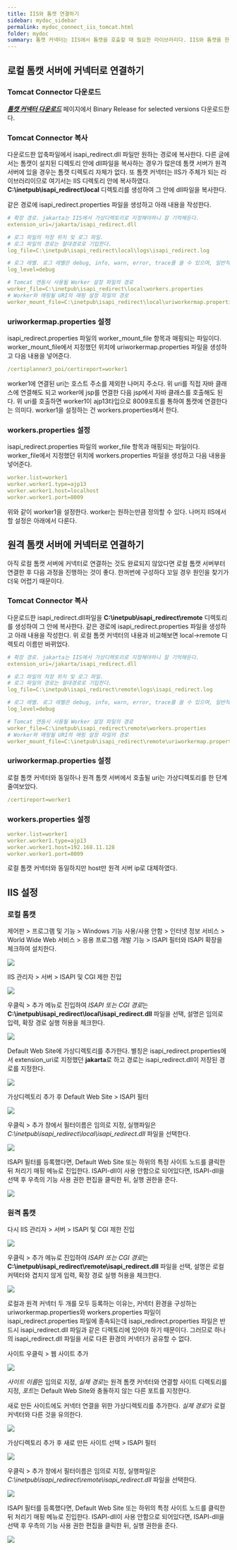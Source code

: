 ```yaml
---
title: IIS와 톰캣 연결하기
sidebar: mydoc_sidebar
permalink: mydoc_connect_iis_tomcat.html
folder: mydoc
summary: 톰캣 커넥터는 IIS에서 톰캣을 호출할 때 필요한 라이브러리다. IIS와 톰캣을 한 서버에서 구동하는 경우가 일반적이겠지만 IIS와 톰캣이 분리된 경우도 고려하여 로컬과 원격서버에 연결하는 방법을 모두 살펴본다.
---
```


## 로컬 톰캣 서버에 커넥터로 연결하기

### Tomcat Connector 다운로드
[***톰캣 커넥터 다운로드***](http://tomcat.apache.org/download-connectors.cgi) 페이지에서 Binary Release for selected versions 다운로드한다. 

### Tomcat Connector 복사
다운로드한 압축파일에서 isapi_redirect.dll 파일만 원하는 경로에 복사한다. 다른 글에서는 톰캣이 설치된 디렉토리 안에 dll파일을 복사하는 경우가 많은데 톰캣 서버가 원격서버에 있을 경우는 톰캣 디렉토리 자체가 없다. 또 톰캣 커넥터는 IIS가 주체가 되는 라이브러리이므로 여기서는 IIS 디렉토리 안에 복사하였다. **C:\inetpub\isapi_redirect\local** 디렉토리를 생성하여 그 안에 dll파일을 복사한다.

같은 경로에 isapi_redirect.properties 파일을 생성하고 아래 내용을 작성한다.
```yaml
# 확장 경로. jakarta는 IIS에서 가상디렉토리로 지정해야하니 잘 기억해둔다.
extension_uri=/jakarta/isapi_redirect.dll

# 로그 파일의 저장 위치 및 로그 파일.
# 로그 파일의 경로는 절대경로로 기입한다.
log_file=C:\inetpub\isapi_redirect\local\logs\isapi_redirect.log

# 로그 레벨. 로그 레벨은 debug, info, warn, error, trace를 쓸 수 있으며, 일반적으로는 설치시 debug로 설정하여 문제 해결에 활용하고, 오픈 후에는 info로 적용해서 사용하는 것이 일반적이다.
log_level=debug

# Tomcat 연동시 사용될 Worker 설정 파일의 경로
worker_file=C:\inetpub\isapi_redirect\local\workers.properties
# Worker와 매핑될 URI의 매핑 설정 파일의 경로
worker_mount_file=C:\inetpub\isapi_redirect\local\uriworkermap.properties
```

### uriworkermap.properties 설정  
isapi_redirect.properties 파일의 worker_mount_file 항목과 매핑되는 파일이다. worker_mount_file에서 지정했던 위치에 uriworkermap.properties 파일을 생성하고 다음 내용을 넣어준다.
```yaml
/certiplanner3_poi/certireport=worker1
```
worker1에 연결된 uri는 호스트 주소를 제외한 나머지 주소다. 위 uri를 직접 자바 클래스에 연결해도 되고 worker에 jsp를 연결한 다음 jsp에서 자바 클래스를 호출해도 된다. 위 uri를 호출하면 worker1이 ajp13타입으로 8009포트를 통하여 톰캣에 연결한다는 의미다. worker1을 설정하는 건 workers.properties에서 한다.

### workers.properties 설정
isapi_redirect.properties 파일의 worker_file 항목과 매핑되는 파일이다. worker_file에서 지정했던 위치에 workers.properties 파일을 생성하고 다음 내용을 넣어준다.
```yaml
worker.list=worker1
worker.worker1.type=ajp13
worker.worker1.host=localhost
worker.worker1.port=8009
```
위와 같이 worker1을 설정한다. worker는 원하는만큼 정의할 수 있다. 나머지 IIS에서 할 설정은 아래에서 다룬다.

## 원격 톰캣 서버에 커넥터로 연결하기
아직 로컬 톰캣 서버에 커넥터로 연결하는 것도 완료되지 않았다면 로컬 톰캣 서버부터 연결한 후 다음 과정을 진행하는 것이 좋다. 한꺼번에 구성하다 꼬일 경우 원인을 찾기가 더욱 어렵기 때문이다.

### Tomcat Connector 복사
다운로드한 isapi_redirect.dll파일을 **C:\inetpub\isapi_redirect\remote** 디렉토리를 생성하여 그 안에 복사한다. 같은 경로에 isapi_redirect.properties 파일을 생성하고 아래 내용을 작성한다. 위 로컬 톰캣 커넥터의 내용과 비교해보면 local->remote 디렉토리 이름만 바뀌었다.
```yaml
# 확장 경로. jakarta는 IIS에서 가상디렉토리로 지정해야하니 잘 기억해둔다.
extension_uri=/jakarta/isapi_redirect.dll

# 로그 파일의 저장 위치 및 로그 파일.
# 로그 파일의 경로는 절대경로로 기입한다.
log_file=C:\inetpub\isapi_redirect\remote\logs\isapi_redirect.log

# 로그 레벨. 로그 레벨은 debug, info, warn, error, trace를 쓸 수 있으며, 일반적으로는 설치시 debug로 설정하여 문제 해결에 활용하고, 오픈 후에는 info로 적용해서 사용하는 것이 일반적이다.
log_level=debug

# Tomcat 연동시 사용될 Worker 설정 파일의 경로
worker_file=C:\inetpub\isapi_redirect\remote\workers.properties
# Worker와 매핑될 URI의 매핑 설정 파일의 경로
worker_mount_file=C:\inetpub\isapi_redirect\remote\uriworkermap.properties
```

### uriworkermap.properties 설정  
로컬 톰캣 커넥터와 동일하나 원격 톰캣 서버에서 호출될 uri는 가상디렉토리를 한 단계 줄여보았다.
```yaml
/certireport=worker1
```

### workers.properties 설정
```yaml
worker.list=worker1
worker.worker1.type=ajp13
worker.worker1.host=192.168.11.128
worker.worker1.port=8009
```
로컬 톰캣 커넥터와 동일하지만 host만 원격 서버 ip로 대체하였다.

## IIS 설정

### 로컬 톰캣
제어판 > 프로그램 및 기능 > Windows 기능 사용/사용 안함 > 인터넷 정보 서비스 > World Wide Web 서비스 > 응용 프로그램 개발 기능 > ISAPI 필터와 ISAPI 확장을 체크하여 설치한다.

![](images/iis_setting_0.png)

IIS 관리자 > 서버 > ISAPI 및 CGI 제한 진입

![](images/iis_setting_1.png)

우클릭 > 추가 메뉴로 진입하여 *ISAPI 또는 CGI 경로*는 **C:\inetpub\isapi_redirect\local\isapi_redirect.dll** 파일을 선택, 설명은 임의로 입력, 확장 경로 실행 허용을 체크한다.

![](images/iis_setting_2.png)

Default Web Site에 가상디렉토리를 추가한다. 별칭은 isapi_redirect.properties에서 extension_uri로 지정했던 **jakarta**로 하고 경로는 isapi_redirect.dll이 저장된 경로를 지정한다.

![](images/iis_setting_3.png)

가상디렉토리 추가 후 Default Web Site > ISAPI 필터

![](images/iis_setting_3-1.png)

우클릭 > 추가 창에서 필터이름은 임의로 지정, 실행파일은 *C:\inetpub\isapi_redirect\local\isapi_redirect.dll* 파일을 선택한다.

![](images/iis_setting_4.png)

ISAPI 필터를 등록했다면, Default Web Site 또는 하위의 특정 사이트 노드를 클릭한 뒤 처리기 매핑 메뉴로 진입한다. ISAPI-dll이 사용 안함으로 되어있다면, ISAPI-dll을 선택 후 우측의 기능 사용 권한 편집을 클릭한 뒤, 실행 권한을 준다.

![](images/iis_setting_5.png)

### 원격 톰캣
다시 IIS 관리자 > 서버 > ISAPI 및 CGI 제한 진입

![](images/iis_setting_1.png)

우클릭 > 추가 메뉴로 진입하여 *ISAPI 또는 CGI 경로*는 **C:\inetpub\isapi_redirect\remote\isapi_redirect.dll** 파일을 선택, 설명은 로컬 커텍터와 겹치지 않게 입력, 확장 경로 실행 허용을 체크한다. 

![](images/iis_setting_6.png)

로컬과 원격 커넥터 두 개를 모두 등록하는 이유는, 커넥터 환경을 구성하는 uriworkermap.properties와 workers.properties 파일이 isapi_redirect.properties 파일에 종속되는데 isapi_redirect.properties 파일은 반드시 isapi_redirect.dll 파일과 같은 디렉토리에 있어야 하기 때문이다. 그러므로 하나의 isapi_redirect.dll 파일을 서로 다른 환경의 커넥터가 공유할 수 없다.

사이트 우클릭 > 웹 사이트 추가

![](images/iis_setting_7.png)

*사이트 이름*은 임의로 지정, *실제 경로*는 원격 톰캣 커넥터와 연결할 사이트 디렉토리를 지정, *포트*는 Default Web Site와 충돌하지 않는 다른 포트를 지정한다.

새로 만든 사이트에도 커넥터 연결을 위한 가상디렉토리를 추가한다. *실제 경로*가 로컬 커넥터와 다른 것을 유의한다.

![](images/iis_setting_9.png)

가상디렉토리 추가 후 새로 만든 사이트 선택 > ISAPI 필터

![](images/iis_setting_10.png)

우클릭 > 추가 창에서 필터이름은 임의로 지정, 실행파일은 *C:\inetpub\isapi_redirect\remote\isapi_redirect.dll* 파일을 선택한다.

![](images/iis_setting_11.png)

ISAPI 필터를 등록했다면, Default Web Site 또는 하위의 특정 사이트 노드를 클릭한 뒤 처리기 매핑 메뉴로 진입한다. ISAPI-dll이 사용 안함으로 되어있다면, ISAPI-dll을 선택 후 우측의 기능 사용 권한 편집을 클릭한 뒤, 실행 권한을 준다.

![](images/iis_setting_5.png)